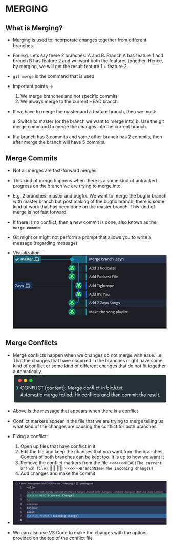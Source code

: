 # MERGING

## What is Merging?

- Merging is used to incorporate changes together from different branches.
- For e.g. Lets say there 2 branches: A and B. Branch A has feature 1 and branch B has feature 2 and we want both the features together. Hence, by merging, we will get the result feature 1 + feature 2.
- `git merge` is the command that is used
- Important points ->

  1. We merge branches and not specific commits
  2. We always merge to the current HEAD branch

- If we have to merge the master and a feature branch, then we must:

  a. Switch to master (or the branch we want to merge into)
  b. Use the git merge command to merge the changes into the current branch.

- If a branch has 3 commits and some other branch has 2 commits, then after merge the branch will have 5 commits.

## Merge Commits

- Not all merges are fast-forward merges.
- This kind of merge happens when there is a some kind of untracked progress on the branch we are trying to merge into.
- E.g. 2 branches: master and bugfix. We want to merge the bugfix branch with master branch but post making of the bugfix branch, there is some kind of work that has been done on the master branch. This kind of merge is not fast forward.

- If there is no conflict, then a new commit is done, also known as the **`merge commit`**
- Git might or might not perform a prompt that allows you to write a message (regarding message)
- Visualization - ![Visualization](2022-01-02-11-35-12.png)

## Merge Conflicts

- Merge conflicts happen when we changes do not merge with ease. i.e. That the changes that have occurred in the branches might have some kind of conflict or some kind of different changes that do not fit together automatically.
  ![Conflict Message](2022-01-02-12-37-09.png)
- Above is the message that appears when there is a conflict
- Conflict markers appear in the file that we are trying to merge telling us what kind of the changes are causing the conflict for both branches

- Fixing a conflict:

  1. Open up files that have conflict in it
  2. Edit the file and keep the changes that you want from the branches. Content of both branches can be kept too. It is up to how we want it
  3. Remove the conflict markers from the file
     `<<<<<<<HEAD(The current branch file)` |||||||||
     `>>>>>>>BranchName(The incoming changes)`
  4. Add changes and make the commit

- ![Conflict markers](2022-01-02-20-02-57.png)
- We can also use VS Code to make the changes with the options provided on the top of the conflict file
